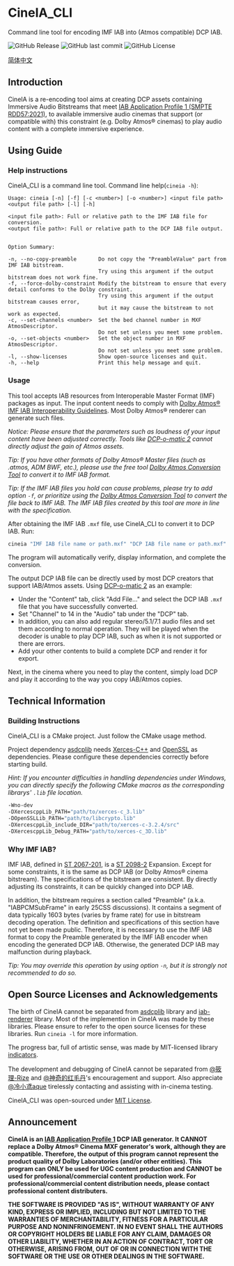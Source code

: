 # CineIA_CLI

Command line tool for encoding IMF IAB into (Atmos compatible) DCP IAB.

![GitHub Release](https://img.shields.io/github/v/release/izwb003/CineIA_CLI)
![GitHub last commit](https://img.shields.io/github/last-commit/izwb003/CineIA_CLI)
![GitHub License](https://img.shields.io/github/license/izwb003/CineIA_CLI)


[简体中文](/README.CN.md)

## Introduction

CineIA is a re-encoding tool aims at creating DCP assets containing Immersive Audio Bitstreams that meet [IAB Application Profile 1 (SMPTE RDD57:2021)](https://doi.org/10.5594/SMPTE.RDD57.2021), to available immersive audio cinemas that support (or compatible with) this constraint (e.g. Dolby Atmos® cinemas) to play audio content with a complete immersive experience.

## Using Guide

### Help instructions
CineIA_CLI is a command line tool. Command line help(```cineia -h```):

```
Usage: cineia [-n] [-f] [-c <number>] [-o <number>] <input file path> <output file path> [-l] [-h]

<input file path>: Full or relative path to the IMF IAB file for conversion.
<output file path>: Full or relative path to the DCP IAB file output.


Option Summary:

-n, --no-copy-preamble       Do not copy the "PreambleValue" part from IMF IAB bitstream.
                             Try using this argument if the output bitstream does not work fine.
-f, --force-dolby-constraint Modify the bitstream to ensure that every detail conforms to the Dolby constraint.
                             Try using this argument if the output bitstream causes error,
                             but it may cause the bitstream to not work as expected.
-c, --set-channels <number>  Set the bed channel number in MXF AtmosDescriptor.
                             Do not set unless you meet some problem.
-o, --set-objects <number>   Set the object number in MXF AtmosDescriptor.
                             Do not set unless you meet some problem.
-l, --show-licenses          Show open-source licenses and quit.
-h, --help                   Print this help message and quit.
```

### Usage
This tool accepts IAB resources from Interoperable Master Format (IMF) packages as input. The input content needs to comply with [Dolby Atmos® IMF IAB Interoperability Guidelines](https://professionalsupport.dolby.com/s/article/Dolby-Atmos-IMF-IAB-interoperability-guidelines?language=en_US). Most Dolby Atmos® renderer can generate such files.

*Notice: Please ensure that the parameters such as loudness of your input content have been adjusted correctly. Tools like [DCP-o-matic 2](https://dcpomatic.com/) cannot directly adjust the gain of Atmos assets.*

*Tip: If you have other formats of Dolby Atmos® Master files (such as .atmos, ADM BWF, etc.), please use the free tool [Dolby Atmos Conversion Tool](https://professional.dolby.com/product/dolby-atmos-content-creation/dolby-atmos-conversion-tool/) to convert it to IMF IAB format.*

*Tip: If the IMF IAB files you hold can cause problems, please try to add option ```-f```, or prioritize using the [Dolby Atmos Conversion Tool](https://professional.dolby.com/product/dolby-atmos-content-creation/dolby-atmos-conversion-tool/) to convert the file back to IMF IAB. The IMF IAB files created by this tool are more in line with the specification.*

After obtaining the IMF IAB ```.mxf``` file, use CineIA_CLI to convert it to DCP IAB. Run:

```sh
cineia "IMF IAB file name or path.mxf" "DCP IAB file name or path.mxf"
```

The program will automatically verify, display information, and complete the conversion.

The output DCP IAB file can be directly used by most DCP creators that support IAB/Atmos assets. Using [DCP-o-matic 2](https://dcpomatic.com/) as an example:

- Under the "Content" tab, click "Add File..." and select the DCP IAB ```.mxf``` file that you have successfully converted.
- Set "Channel" to 14 in the "Audio" tab under the "DCP" tab.
- In addition, you can also add regular stereo/5.1/7.1 audio files and set them according to normal operation. They will be played when the decoder is unable to play DCP IAB, such as when it is not supported or there are errors.
- Add your other contents to build a complete DCP and render it for export.

Next, in the cinema where you need to play the content, simply load DCP and play it according to the way you copy IAB/Atmos copies.

## Technical Information

### Building Instructions

CineIA_CLI is a CMake project. Just follow the CMake usage method.

Project dependency [asdcplib](https://github.com/cinecert/asdcplib) needs [Xerces-C++](https://xerces.apache.org/xerces-c/) and [OpenSSL](https://www.openssl.org/) as dependencies. Please configure these dependencies correctly before starting build.

*Hint: If you encounter difficulties in handling dependencies under Windows, you can directly specify the following CMake macros as the corresponding librarys' ```.lib``` file location.*

```sh
-Wno-dev
-DXercescppLib_PATH="path/to/xerces-c_3.lib"
-DOpenSSLLib_PATH="path/to/libcrypto.lib"
-DXercescppLib_include_DIR="path/to/xerces-c-3.2.4/src"
-DXercescppLib_Debug_PATH="path/to/xerces-c_3D.lib"
```

### Why IMF IAB?
IMF IAB, defined in [ST 2067-201](https://doi.org/10.5594/SMPTE.ST2067-201.2019), is a [ST 2098-2](https://doi.org/10.5594/SMPTE.ST2098-2.2019) Expansion. Except for some constraints, it is the same as DCP IAB (or Dolby Atmos® cinema bitstream). The specifications of the bitstream are consistent. By directly adjusting its constraints, it can be quickly changed into DCP IAB.

In addition, the bitstream requires a section called "Preamble" (a.k.a. "IABPCMSubFrame" in early 25CSS discussions). It contains a segment of data typically 1603 bytes (varies by frame rate) for use in bitstream decoding operation. The definition and specifications of this section have not yet been made public. Therefore, it is necessary to use the IMF IAB format to copy the Preamble generated by the IMF IAB encoder when encoding the generated DCP IAB. Otherwise, the generated DCP IAB may malfunction during playback.

*Tip: You may override this operation by using option ```-n```, but it is strongly not recommended to do so.*

## Open Source Licenses and Acknowledgements
The birth of CineIA cannot be separated from [asdcplib](https://github.com/cinecert/asdcplib) library and [iab-renderer](https://github.com/DTSProAudio/iab-renderer) library. Most of the implemention in CineIA was made by these libraries. Please ensure to refer to the open source licenses for these libraries. Run ```cineia -l``` for more information.

The progress bar, full of artistic sense, was made by MIT-licensed library [indicators](https://github.com/p-ranav/indicators).

The development and debugging of CineIA cannot be separated from [@筱理-Rize](https://space.bilibili.com/3848521/) and [@神奇的红毛丹](https://space.bilibili.com/364856318)'s encouragement and support. Also appreciate [@冷小鸢aque](https://space.bilibili.com/27063907) tirelessly contacting and assisting with in-cinema testing.

CineIA_CLI was open-sourced under [MIT License](https://opensource.org/license/mit/).

## Announcement

**CineIA is an [IAB Application Profile 1](https://doi.org/10.5594/SMPTE.RDD57.2021) DCP IAB generator. It CANNOT replace a Dolby Atmos® Cinema MXF generator's work, although they are compatible. Therefore, the output of this program cannot represent the product quality of Dolby Laboratories (and/or other entities). This program can ONLY be used for UGC content production and CANNOT be used for professional/commercial content production work. For professional/commercial content distribution needs, please contact professional content distributers.**

**THE SOFTWARE IS PROVIDED "AS IS", WITHOUT WARRANTY OF ANY KIND, EXPRESS
OR IMPLIED, INCLUDING BUT NOT LIMITED TO THE WARRANTIES OF MERCHANTABILITY,
FITNESS FOR A PARTICULAR PURPOSE AND NONINFRINGEMENT. IN NO EVENT SHALL THE
AUTHORS OR COPYRIGHT HOLDERS BE LIABLE FOR ANY CLAIM, DAMAGES OR OTHER
LIABILITY, WHETHER IN AN ACTION OF CONTRACT, TORT OR OTHERWISE, ARISING FROM,
OUT OF OR IN CONNECTION WITH THE SOFTWARE OR THE USE OR OTHER DEALINGS IN THE
SOFTWARE.**

